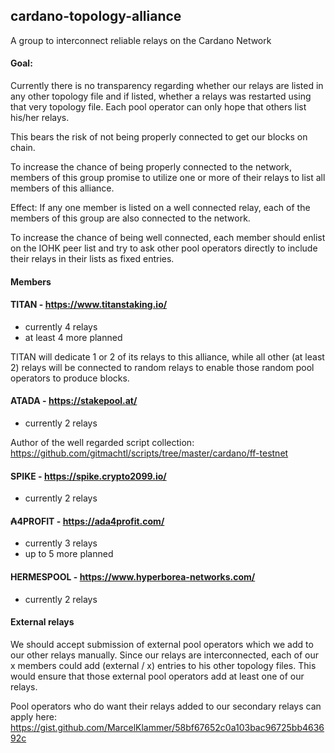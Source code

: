 ## cardano-topology-alliance
A group to interconnect reliable relays on the Cardano Network

#### Goal:
Currently there is no transparency regarding whether our relays are listed in any other topology file and if listed, 
whether a relays was restarted using that very topology file. Each pool operator can only hope that others list his/her
relays.

This bears the risk of not being properly connected to get our blocks on chain.

To increase the chance of being properly connected to the network, members of this group promise to utilize one or more 
of their relays to list all members of this alliance.

Effect: If any one member is listed on a well connected relay, each of the members of this group are also connected to 
the network.

To increase the chance of being well connected, each member should enlist on the IOHK peer list and try to ask other 
pool operators directly to include their relays in their lists as fixed entries.

#### Members

#### TITAN - https://www.titanstaking.io/

 + currently 4 relays
 + at least 4 more planned

TITAN will dedicate 1 or 2 of its relays to this alliance, while all other (at least 2) relays will be connected to 
random relays to enable those random pool operators to produce blocks.

#### ATADA - https://stakepool.at/

+ currently 2 relays

Author of the well regarded script collection:
https://github.com/gitmachtl/scripts/tree/master/cardano/ff-testnet

#### SPIKE - https://spike.crypto2099.io/

+ currently 2 relays

#### ₳4PROFIT - https://ada4profit.com/

 + currently 3 relays
 + up to 5 more planned

#### HERMESPOOL - https://www.hyperborea-networks.com/

+ currently 2 relays


#### External relays

We should accept submission of external pool operators which we add to our other relays manually. Since our relays are 
interconnected, each of our x members could add (external / x) entries to his other topology files. This would ensure 
that those external pool operators add at least one of our relays.

Pool operators who do want their relays added to our secondary relays can apply here:
https://gist.github.com/MarcelKlammer/58bf67652c0a103bac96725bb463692c
